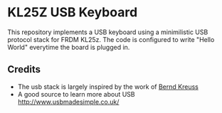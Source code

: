 # KL25Z USB Keyboard
This repository implements a USB keyboard using a minimilistic USB protocol stack for FRDM KL25z. The code is configured to write "Hello World" everytime the board is plugged in.

## Credits
* The usb stack is largely inspired by the work of [Bernd Kreuss](https://github.com/prof7bit/frdm-kl25z-minimal-usb-hid)  
* A good source to learn more about USB http://www.usbmadesimple.co.uk/
